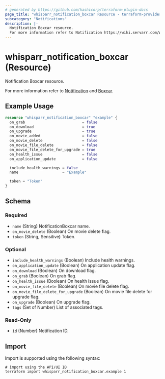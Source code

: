 ```yaml
---
# generated by https://github.com/hashicorp/terraform-plugin-docs
page_title: "whisparr_notification_boxcar Resource - terraform-provider-whisparr"
subcategory: "Notifications"
description: |-
  Notification Boxcar resource.
  For more information refer to Notification https://wiki.servarr.com/whisparr/settings#connect and Boxcar https://wiki.servarr.com/whisparr/supported#boxcar.
---
```


# whisparr_notification_boxcar (Resource)

<!-- subcategory:Notifications -->Notification Boxcar resource.
For more information refer to [Notification](https://wiki.servarr.com/whisparr/settings#connect) and [Boxcar](https://wiki.servarr.com/whisparr/supported#boxcar).

## Example Usage

```terraform
resource "whisparr_notification_boxcar" "example" {
  on_grab                          = false
  on_download                      = true
  on_upgrade                       = true
  on_movie_added                   = false
  on_movie_delete                  = false
  on_movie_file_delete             = false
  on_movie_file_delete_for_upgrade = true
  on_health_issue                  = false
  on_application_update            = false

  include_health_warnings = false
  name                    = "Example"

  token = "Token"
}
```

<!-- schema generated by tfplugindocs -->
## Schema

### Required

- `name` (String) NotificationBoxcar name.
- `on_movie_delete` (Boolean) On movie delete flag.
- `token` (String, Sensitive) Token.

### Optional

- `include_health_warnings` (Boolean) Include health warnings.
- `on_application_update` (Boolean) On application update flag.
- `on_download` (Boolean) On download flag.
- `on_grab` (Boolean) On grab flag.
- `on_health_issue` (Boolean) On health issue flag.
- `on_movie_file_delete` (Boolean) On movie file delete flag.
- `on_movie_file_delete_for_upgrade` (Boolean) On movie file delete for upgrade flag.
- `on_upgrade` (Boolean) On upgrade flag.
- `tags` (Set of Number) List of associated tags.

### Read-Only

- `id` (Number) Notification ID.

## Import

Import is supported using the following syntax:

```shell
# import using the API/UI ID
terraform import whisparr_notification_boxcar.example 1
```
